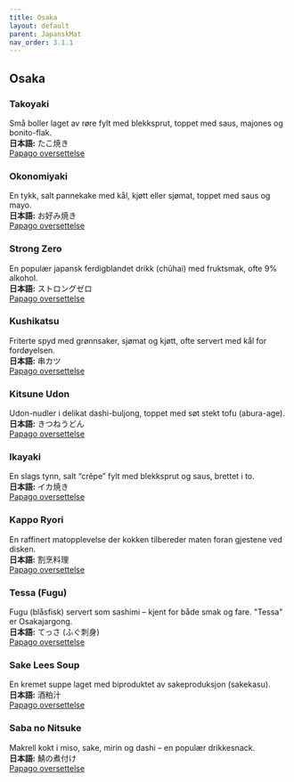 ```yaml
---
title: Osaka
layout: default
parent: JapanskMat
nav_order: 3.1.1
---
```


## Osaka

### Takoyaki  
Små boller laget av røre fylt med blekksprut, toppet med saus, majones og bonito-flak.  
**日本語:** たこ焼き  
[Papago oversettelse](https://papago.naver.com/?sk=ja&tk=en&st=たこ焼き)

### Okonomiyaki  
En tykk, salt pannekake med kål, kjøtt eller sjømat, toppet med saus og mayo.  
**日本語:** お好み焼き  
[Papago oversettelse](https://papago.naver.com/?sk=ja&tk=en&st=お好み焼き)

### Strong Zero  
En populær japansk ferdigblandet drikk (chūhai) med fruktsmak, ofte 9% alkohol.  
**日本語:** ストロングゼロ  
[Papago oversettelse](https://papago.naver.com/?sk=ja&tk=en&st=ストロングゼロ)

### Kushikatsu  
Friterte spyd med grønnsaker, sjømat og kjøtt, ofte servert med kål for fordøyelsen.  
**日本語:** 串カツ  
[Papago oversettelse](https://papago.naver.com/?sk=ja&tk=en&st=串カツ)

### Kitsune Udon  
Udon-nudler i delikat dashi-buljong, toppet med søt stekt tofu (abura-age).  
**日本語:** きつねうどん  
[Papago oversettelse](https://papago.naver.com/?sk=ja&tk=en&st=きつねうどん)

### Ikayaki  
En slags tynn, salt “crêpe” fylt med blekksprut og saus, brettet i to.  
**日本語:** イカ焼き  
[Papago oversettelse](https://papago.naver.com/?sk=ja&tk=en&st=イカ焼き)

### Kappo Ryori  
En raffinert matopplevelse der kokken tilbereder maten foran gjestene ved disken.  
**日本語:** 割烹料理  
[Papago oversettelse](https://papago.naver.com/?sk=ja&tk=en&st=割烹料理)

### Tessa (Fugu)  
Fugu (blåsfisk) servert som sashimi – kjent for både smak og fare. "Tessa" er Osakajargong.  
**日本語:** てっさ (ふぐ刺身)  
[Papago oversettelse](https://papago.naver.com/?sk=ja&tk=en&st=てっさ)

### Sake Lees Soup  
En kremet suppe laget med biproduktet av sakeproduksjon (sakekasu).  
**日本語:** 酒粕汁  
[Papago oversettelse](https://papago.naver.com/?sk=ja&tk=en&st=酒粕汁)

### Saba no Nitsuke  
Makrell kokt i miso, sake, mirin og dashi – en populær drikkesnack.  
**日本語:** 鯖の煮付け  
[Papago oversettelse](https://papago.naver.com/?sk=ja&tk=en&st=鯖の煮付け)